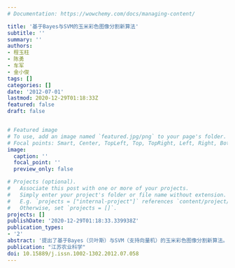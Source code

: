 ```yaml
---
# Documentation: https://wowchemy.com/docs/managing-content/

title: '基于Bayes与SVM的玉米彩色图像分割新算法'
subtitle: ''
summary: ''
authors:
- 程玉柱
- 陈勇
- 车军
- 金小俊
tags: []
categories: []
date: '2012-07-01'
lastmod: 2020-12-29T01:18:33Z
featured: false
draft: false


# Featured image
# To use, add an image named `featured.jpg/png` to your page's folder.
# Focal points: Smart, Center, TopLeft, Top, TopRight, Left, Right, BottomLeft, Bottom, BottomRight.
image:
  caption: ''
  focal_point: ''
  preview_only: false

# Projects (optional).
#   Associate this post with one or more of your projects.
#   Simply enter your project's folder or file name without extension.
#   E.g. `projects = ["internal-project"]` references `content/project/deep-learning/index.md`.
#   Otherwise, set `projects = []`.
projects: []
publishDate: '2020-12-29T01:18:33.339938Z'
publication_types:
- '2'
abstract: '提出了基于Bayes（贝叶斯）与SVM（支持向量机）的玉米彩色图像分割新算法。统计原始RGB图像中的玉米和土壤背景的均值向量和协方差矩阵，利用正态分布的Bayes分类器计算每个像素的目标和背景的判别函数值，用训练好的SVM对判别函数值进行分类，实现彩色图像分割。Matlab试验结果表明，该方法能够实现高光强下彩色图像分割，平均错分率为9.1%，平均漏分率为12.0%，平均相似度为80.8%。'
publication: "江苏农业科学"
doi: 10.15889/j.issn.1002-1302.2012.07.058
---
```

